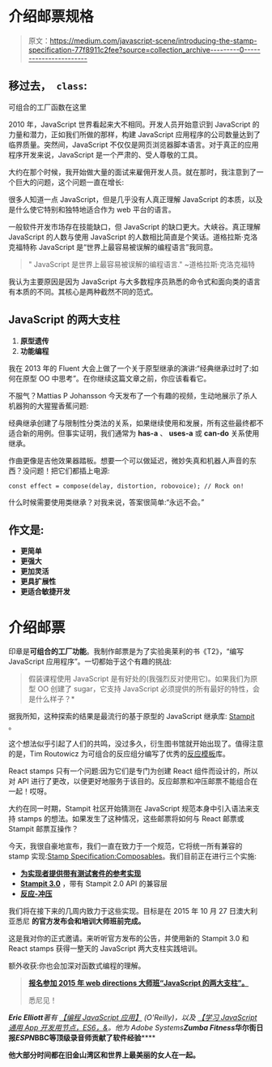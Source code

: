 # 介绍邮票规格

> 原文：<https://medium.com/javascript-scene/introducing-the-stamp-specification-77f8911c2fee?source=collection_archive---------0----------------------->

## 移过去，` class`:
可组合的工厂函数在这里

2010 年，JavaScript 世界看起来大不相同。开发人员开始意识到 JavaScript 的力量和潜力，正如我们所做的那样，构建 JavaScript 应用程序的公司数量达到了临界质量。突然间，JavaScript 不仅仅是网页浏览器脚本语言。对于真正的应用程序开发来说，JavaScript 是一个严肃的、受人尊敬的工具。

大约在那个时候，我开始做大量的面试来雇佣开发人员。就在那时，我注意到了一个巨大的问题，这个问题一直在增长:

很多人知道一点 JavaScript，但是几乎没有人真正理解 JavaScript 的本质，以及是什么使它特别和独特地适合作为 web 平台的语言。

一般软件开发市场存在技能缺口，但 JavaScript 的缺口更大。大峡谷。真正理解 JavaScript 的人数与使用 JavaScript 的人数相比简直是个笑话。道格拉斯·克洛克福特称 JavaScript 是“世界上最容易被误解的编程语言”我同意。

> " JavaScript 是世界上最容易被误解的编程语言."
> ~道格拉斯·克洛克福特

我认为主要原因是因为 JavaScript 与大多数程序员熟悉的命令式和面向类的语言有本质的不同。其核心是两种截然不同的范式。

## JavaScript 的两大支柱

1.  **原型遗传**
2.  **功能编程**

我在 2013 年的 Fluent 大会上做了一个关于原型继承的演讲:“经典继承过时了:如何在原型 OO 中思考”。在你继续这篇文章之前，你应该看看它。

不服气？Mattias P Johansson 今天发布了一个有趣的视频，生动地展示了杀人机器狗的大猩猩香蕉问题:

经典继承创建了与限制性分类法的关系，如果继续使用和发展，所有这些最终都不适合新的用例。但事实证明，我们通常为 **has-a** 、 **uses-a** 或 **can-do** 关系使用继承。

作曲更像是吉他效果器踏板。想要一个可以做延迟，微妙失真和机器人声音的东西？没问题！把它们都插上电源:

```
const effect = compose(delay, distortion, robovoice); // Rock on!
```

什么时候需要使用类继承？对我来说，答案很简单:“永远不会。”

## **作文是:**

*   **更简单**
*   **更强大**
*   **更加灵活**
*   **更具扩展性**
*   **更适合敏捷开发**

# 介绍邮票

印章是**可组合的工厂功能**。我制作邮票是为了实验奥莱利的书《T2》，“编写 JavaScript 应用程序”。一切都始于这个有趣的挑战:

> 假装课程使用 JavaScript 是有好处的(我强烈反对使用它)。如果我们为原型 OO 创建了 sugar，它支持 JavaScript 必须提供的所有最好的特性，会是什么样子？*

据我所知，这种探索的结果是最流行的基于原型的 JavaScript 继承库: [Stampit](https://github.com/stampit-org/stampit) 。

这个想法似乎引起了人们的共鸣，没过多久，衍生图书馆就开始出现了。值得注意的是，Tim Routowicz 为可组合的反应组分编写了优秀的[反应模板](https://github.com/troutowicz)库。

React stamps 只有一个问题:因为它们是专门为创建 React 组件而设计的，所以对 API 进行了更改，以便更好地服务于该目的。反应邮票和冲压邮票不能组合在一起！哎呀。

大约在同一时期，Stampit 社区开始猜测在 JavaScript 规范本身中引入语法来支持 stamps 的想法。如果发生了这种情况，这些邮票将如何与 React 邮票或 Stampit 邮票互操作？

今天，我很自豪地宣布，我们一直在致力于一个规范，它将统一所有兼容的 stamp 实现:[Stamp Specification:Composables](https://github.com/stampit-org/stamp-specification#stamp-specification-composables)。我们目前正在进行三个实施:

*   [**为实现者提供带有测试套件的参考实现**](https://github.com/stampit-org/stamp-utils)
*   [**Stampit 3.0**](https://github.com/stampit-org/stampit) ，带有 Stampit 2.0 API 的兼容层
*   [**反应-冲压**](https://github.com/stampit-org/react-stamp)

我们将在接下来的几周内致力于这些实现。目标是在 2015 年 10 月 27 日澳大利亚悉尼 **的官方发布会和培训大师班前完成。**

这是我对你的正式邀请。来听听官方发布的公告，并使用新的 Stampit 3.0 和 React stamps 获得一整天的 JavaScript 两大支柱实践培训。

额外收获:你也会加深对函数式编程的理解。

> [**报名参加 2015 年 web directions
> 大师班“JavaScript 的两大支柱”。**](http://www.webdirections.org/wd15/#workshops)
> 
> 悉尼见！

***Eric Elliott****著有* [*【编程 JavaScript 应用】*](http://pjabook.com) *(O'Reilly)，以及* [*【学习 JavaScript 通用 App 开发用节点，ES6，&*](https://leanpub.com/learn-javascript-react-nodejs-es6/)*。他为 Adobe Systems******Zumba Fitness*******华尔街日报*******ESPN*******BBC****等顶级录音师贡献了软件经验******

**他大部分时间都在旧金山湾区和世界上最美丽的女人在一起。**